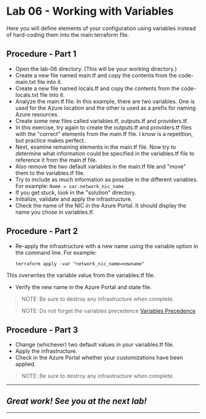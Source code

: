 # Lab 06 - Working with Variables
Here you will define elements of your configuration using variables instead of hard-coding them into the main terraform file.

## Procedure - Part 1
- Open the lab-06 directory. (This will be your working directory.)
- Create a new file named main.tf and copy the contents from the code-main.txt file into it.
- Create a new file named locals.tf and copy the contents from the code-locals.txt file into it.
- Analyze the main.tf file. In this example, there are two variables. One is used for the Azure location and the other is used as a prefix for naming Azure resources. 
- Create some new files called variables.tf, outputs.tf and providers.tf.
- In this exercise, try again to create the outputs.tf and providers.tf files with the "correct" elements from the main.tf file. I know is a repetition, but practice makes perfect.
- Next, examine remaining elements in the main.tf file. Now try to determine what information could be specified in the variables.tf file to reference it from the main.tf file.
- Also remove the two default variables in the main.tf file and "move" them to the variables.tf file. 
- Try to include as much information as possible in the different variables. For example:
  `Name = var.network_nic_name`
- If you get stuck, look in the "solution" directory.
- Initialize, validate and apply the infrastructure.
- Check the name of the NIC in the Azure Portal. It should display the name you chose in variables.tf.

## Procedure - Part 2
- Re-apply the infrastructure with a new name using the variable option in the command line. For example:

  `terraform apply -var "network_nic_name=newname"`

This overwrites the variable value from the variables.tf file.
- Verify the new name in the Azure Portal and state file.

> NOTE: Be sure to destroy any infrastructure when complete.

> NOTE: Do not forget the variables precedence [Variables Precedence](https://github.com/tomwechsler/HashiCorp_Certified_Terraform_Associate/blob/main/Exam_Alerts.md)

## Procedure - Part 3
- Change (whichever) two default values in your variables.tf file. 
- Apply the infrastructure.
- Check in the Azure Portal whether your customizations have been applied.

> NOTE: Be sure to destroy any infrastructure when complete.

---
## *Great work! See you at the next lab!*
---

